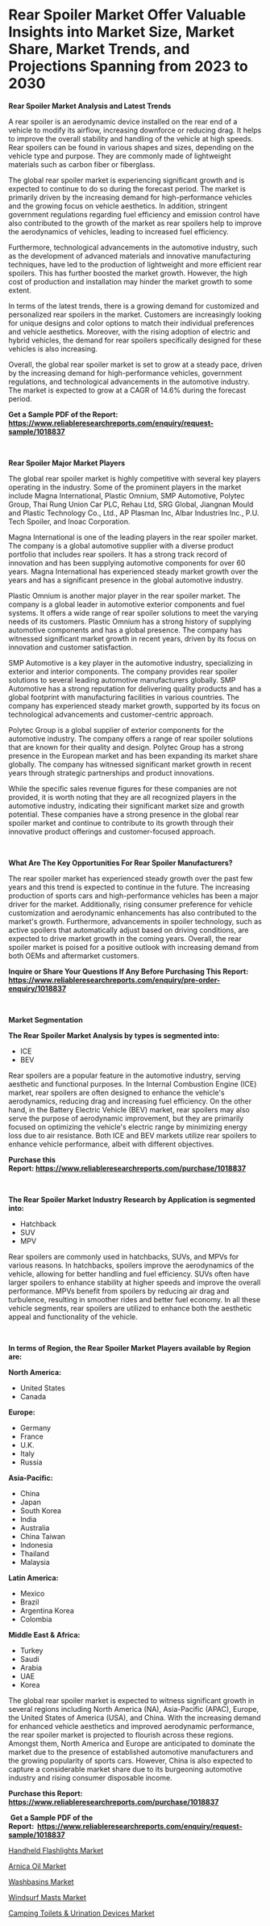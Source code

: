 <p><h1>Rear Spoiler Market Offer Valuable Insights into Market Size, Market Share, Market Trends, and Projections Spanning from 2023 to 2030</h1></p><p><strong>Rear Spoiler Market Analysis and Latest Trends</strong></p>
<p><p>A rear spoiler is an aerodynamic device installed on the rear end of a vehicle to modify its airflow, increasing downforce or reducing drag. It helps to improve the overall stability and handling of the vehicle at high speeds. Rear spoilers can be found in various shapes and sizes, depending on the vehicle type and purpose. They are commonly made of lightweight materials such as carbon fiber or fiberglass.</p><p>The global rear spoiler market is experiencing significant growth and is expected to continue to do so during the forecast period. The market is primarily driven by the increasing demand for high-performance vehicles and the growing focus on vehicle aesthetics. In addition, stringent government regulations regarding fuel efficiency and emission control have also contributed to the growth of the market as rear spoilers help to improve the aerodynamics of vehicles, leading to increased fuel efficiency.</p><p>Furthermore, technological advancements in the automotive industry, such as the development of advanced materials and innovative manufacturing techniques, have led to the production of lightweight and more efficient rear spoilers. This has further boosted the market growth. However, the high cost of production and installation may hinder the market growth to some extent.</p><p>In terms of the latest trends, there is a growing demand for customized and personalized rear spoilers in the market. Customers are increasingly looking for unique designs and color options to match their individual preferences and vehicle aesthetics. Moreover, with the rising adoption of electric and hybrid vehicles, the demand for rear spoilers specifically designed for these vehicles is also increasing.</p><p>Overall, the global rear spoiler market is set to grow at a steady pace, driven by the increasing demand for high-performance vehicles, government regulations, and technological advancements in the automotive industry. The market is expected to grow at a CAGR of 14.6% during the forecast period.</p></p>
<p><strong>Get a Sample PDF of the Report:&nbsp; <a href="https://www.reliableresearchreports.com/enquiry/request-sample/1018837">https://www.reliableresearchreports.com/enquiry/request-sample/1018837</a></strong></p>
<p>&nbsp;</p>
<p><strong>Rear Spoiler Major Market Players</strong></p>
<p><p>The global rear spoiler market is highly competitive with several key players operating in the industry. Some of the prominent players in the market include Magna International, Plastic Omnium, SMP Automotive, Polytec Group, Thai Rung Union Car PLC, Rehau Ltd, SRG Global, Jiangnan Mould and Plastic Technology Co., Ltd., AP Plasman Inc, Albar Industries Inc., P.U. Tech Spoiler, and Inoac Corporation.</p><p>Magna International is one of the leading players in the rear spoiler market. The company is a global automotive supplier with a diverse product portfolio that includes rear spoilers. It has a strong track record of innovation and has been supplying automotive components for over 60 years. Magna International has experienced steady market growth over the years and has a significant presence in the global automotive industry.</p><p>Plastic Omnium is another major player in the rear spoiler market. The company is a global leader in automotive exterior components and fuel systems. It offers a wide range of rear spoiler solutions to meet the varying needs of its customers. Plastic Omnium has a strong history of supplying automotive components and has a global presence. The company has witnessed significant market growth in recent years, driven by its focus on innovation and customer satisfaction.</p><p>SMP Automotive is a key player in the automotive industry, specializing in exterior and interior components. The company provides rear spoiler solutions to several leading automotive manufacturers globally. SMP Automotive has a strong reputation for delivering quality products and has a global footprint with manufacturing facilities in various countries. The company has experienced steady market growth, supported by its focus on technological advancements and customer-centric approach.</p><p>Polytec Group is a global supplier of exterior components for the automotive industry. The company offers a range of rear spoiler solutions that are known for their quality and design. Polytec Group has a strong presence in the European market and has been expanding its market share globally. The company has witnessed significant market growth in recent years through strategic partnerships and product innovations.</p><p>While the specific sales revenue figures for these companies are not provided, it is worth noting that they are all recognized players in the automotive industry, indicating their significant market size and growth potential. These companies have a strong presence in the global rear spoiler market and continue to contribute to its growth through their innovative product offerings and customer-focused approach.</p></p>
<p>&nbsp;</p>
<p><strong>What Are The Key Opportunities For Rear Spoiler Manufacturers?</strong></p>
<p><p>The rear spoiler market has experienced steady growth over the past few years and this trend is expected to continue in the future. The increasing production of sports cars and high-performance vehicles has been a major driver for the market. Additionally, rising consumer preference for vehicle customization and aerodynamic enhancements has also contributed to the market's growth. Furthermore, advancements in spoiler technology, such as active spoilers that automatically adjust based on driving conditions, are expected to drive market growth in the coming years. Overall, the rear spoiler market is poised for a positive outlook with increasing demand from both OEMs and aftermarket customers.</p></p>
<p><strong>Inquire or Share Your Questions If Any Before Purchasing This Report: <a href="https://www.reliableresearchreports.com/enquiry/pre-order-enquiry/1018837">https://www.reliableresearchreports.com/enquiry/pre-order-enquiry/1018837</a></strong></p>
<p>&nbsp;</p>
<p><strong>Market Segmentation</strong></p>
<p><strong>The Rear Spoiler Market Analysis by types is segmented into:</strong></p>
<p><ul><li>ICE</li><li>BEV</li></ul></p>
<p><p>Rear spoilers are a popular feature in the automotive industry, serving aesthetic and functional purposes. In the Internal Combustion Engine (ICE) market, rear spoilers are often designed to enhance the vehicle's aerodynamics, reducing drag and increasing fuel efficiency. On the other hand, in the Battery Electric Vehicle (BEV) market, rear spoilers may also serve the purpose of aerodynamic improvement, but they are primarily focused on optimizing the vehicle's electric range by minimizing energy loss due to air resistance. Both ICE and BEV markets utilize rear spoilers to enhance vehicle performance, albeit with different objectives.</p></p>
<p><strong>Purchase this Report:&nbsp;<a href="https://www.reliableresearchreports.com/purchase/1018837">https://www.reliableresearchreports.com/purchase/1018837</a></strong></p>
<p>&nbsp;</p>
<p><strong>The Rear Spoiler Market Industry Research by Application is segmented into:</strong></p>
<p><ul><li>Hatchback</li><li>SUV</li><li>MPV</li></ul></p>
<p><p>Rear spoilers are commonly used in hatchbacks, SUVs, and MPVs for various reasons. In hatchbacks, spoilers improve the aerodynamics of the vehicle, allowing for better handling and fuel efficiency. SUVs often have larger spoilers to enhance stability at higher speeds and improve the overall performance. MPVs benefit from spoilers by reducing air drag and turbulence, resulting in smoother rides and better fuel economy. In all these vehicle segments, rear spoilers are utilized to enhance both the aesthetic appeal and functionality of the vehicle.</p></p>
<p>&nbsp;</p>
<p><strong>In terms of Region, the Rear Spoiler Market Players available by Region are:</strong></p>
<p>
    <p> <strong> North America: </strong>
        <ul>
            <li>United States</li>
            <li>Canada</li>
        </ul>
        </p> 
    <p> <strong> Europe: </strong>
        <ul>
            <li>Germany</li>
            <li>France</li>
            <li>U.K.</li>
            <li>Italy</li>
            <li>Russia</li>
        </ul>
        </p> 
    <p> <strong> Asia-Pacific: </strong>
        <ul>
            <li>China</li>
            <li>Japan</li>
            <li>South Korea</li>
            <li>India</li>
            <li>Australia</li>
            <li>China Taiwan</li>
            <li>Indonesia</li>
            <li>Thailand</li>
            <li>Malaysia</li>
        </ul>
        </p> 
    <p> <strong> Latin America: </strong>
        <ul>
            <li>Mexico</li>
            <li>Brazil</li>
            <li>Argentina Korea</li>
            <li>Colombia</li>
        </ul>
        </p> 
    <p> <strong> Middle East & Africa: </strong>
        <ul>
            <li>Turkey</li>
            <li>Saudi</li>
            <li>Arabia</li>
            <li>UAE</li>
            <li>Korea</li>
        </ul>
    </p>
    </p>
<p><p>The global rear spoiler market is expected to witness significant growth in several regions including North America (NA), Asia-Pacific (APAC), Europe, the United States of America (USA), and China. With the increasing demand for enhanced vehicle aesthetics and improved aerodynamic performance, the rear spoiler market is projected to flourish across these regions. Amongst them, North America and Europe are anticipated to dominate the market due to the presence of established automotive manufacturers and the growing popularity of sports cars. However, China is also expected to capture a considerable market share due to its burgeoning automotive industry and rising consumer disposable income.</p></p>
<p><strong>Purchase this Report: <a href="https://www.reliableresearchreports.com/purchase/1018837">https://www.reliableresearchreports.com/purchase/1018837</a></strong></p>
<p>&nbsp;<strong>Get a Sample PDF of the Report:&nbsp;&nbsp;<a href="https://www.reliableresearchreports.com/enquiry/request-sample/1018837">https://www.reliableresearchreports.com/enquiry/request-sample/1018837</a></strong></p>
<p><strong></strong></p>
<p><p><a href="https://medium.com/@carolhunter1939/handheld-flashlights-market-analysis-its-cagr-market-segmentation-and-global-industry-overview-9321eb885113">Handheld Flashlights Market</a></p><p><a href="https://medium.com/@fifth.dress.cause/arnica-oil-market-trends-and-market-analysis-forecasted-for-period-2023-2030-cf6639ac576f">Arnica Oil Market</a></p><p><a href="https://medium.com/@soap.equip.win/washbasins-nbsp-market-focuses-on-market-share-size-and-projected-forecast-till-2030-d8985e25142a">Washbasins Market</a></p><p><a href="https://medium.com/@wine.sight.theme/windsurf-masts-market-exploring-market-share-market-trends-and-future-growth-46bfcecaa5f4">Windsurf Masts Market</a></p><p><a href="https://medium.com/@sarahcornish2022/camping-toilets-urination-devices-market-size-reveals-the-best-marketing-channels-in-global-610d1b9be03c">Camping Toilets & Urination Devices Market</a></p></p>